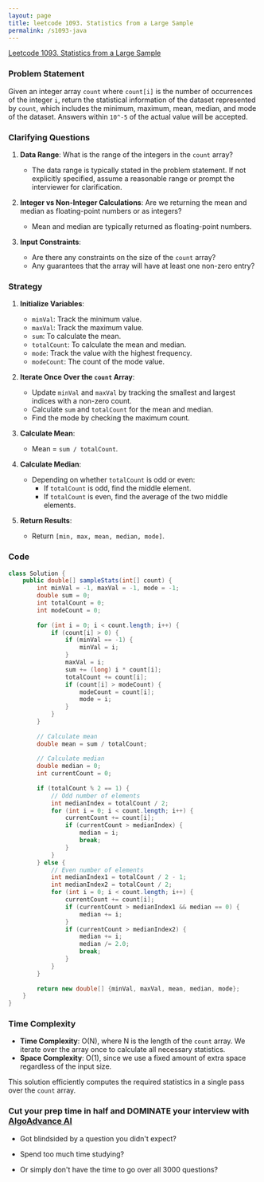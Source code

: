 ```yaml
---
layout: page
title: leetcode 1093. Statistics from a Large Sample
permalink: /s1093-java
---
```

[Leetcode 1093. Statistics from a Large Sample](https://algoadvance.github.io/algoadvance/l1093)
### Problem Statement

Given an integer array `count` where `count[i]` is the number of occurrences of the integer `i`, return the statistical information of the dataset represented by `count`, which includes the minimum, maximum, mean, median, and mode of the dataset. Answers within `10^-5` of the actual value will be accepted.

### Clarifying Questions

1. **Data Range**: What is the range of the integers in the `count` array? 
   - The data range is typically stated in the problem statement. If not explicitly specified, assume a reasonable range or prompt the interviewer for clarification.
   
2. **Integer vs Non-Integer Calculations**: Are we returning the mean and median as floating-point numbers or as integers?
   - Mean and median are typically returned as floating-point numbers.

3. **Input Constraints**:
   - Are there any constraints on the size of the `count` array?
   - Any guarantees that the array will have at least one non-zero entry?

### Strategy

1. **Initialize Variables**:
   - `minVal`: Track the minimum value.
   - `maxVal`: Track the maximum value.
   - `sum`: To calculate the mean.
   - `totalCount`: To calculate the mean and median.
   - `mode`: Track the value with the highest frequency.
   - `modeCount`: The count of the mode value.

2. **Iterate Once Over the `count` Array**:
   - Update `minVal` and `maxVal` by tracking the smallest and largest indices with a non-zero count.
   - Calculate `sum` and `totalCount` for the mean and median.
   - Find the mode by checking the maximum count.

3. **Calculate Mean**:
   - Mean = `sum / totalCount`.

4. **Calculate Median**:
   - Depending on whether `totalCount` is odd or even:
     - If `totalCount` is odd, find the middle element.
     - If `totalCount` is even, find the average of the two middle elements.
   
5. **Return Results**:
   - Return `[min, max, mean, median, mode]`.

### Code

```java
class Solution {
    public double[] sampleStats(int[] count) {
        int minVal = -1, maxVal = -1, mode = -1;
        double sum = 0;
        int totalCount = 0;
        int modeCount = 0;
        
        for (int i = 0; i < count.length; i++) {
            if (count[i] > 0) {
                if (minVal == -1) {
                    minVal = i;
                }
                maxVal = i;
                sum += (long) i * count[i];
                totalCount += count[i];
                if (count[i] > modeCount) {
                    modeCount = count[i];
                    mode = i;
                }
            }
        }
        
        // Calculate mean
        double mean = sum / totalCount;
        
        // Calculate median
        double median = 0;
        int currentCount = 0;
        
        if (totalCount % 2 == 1) {
            // Odd number of elements
            int medianIndex = totalCount / 2;
            for (int i = 0; i < count.length; i++) {
                currentCount += count[i];
                if (currentCount > medianIndex) {
                    median = i;
                    break;
                }
            }
        } else {
            // Even number of elements
            int medianIndex1 = totalCount / 2 - 1;
            int medianIndex2 = totalCount / 2;
            for (int i = 0; i < count.length; i++) {
                currentCount += count[i];
                if (currentCount > medianIndex1 && median == 0) {
                    median += i;
                }
                if (currentCount > medianIndex2) {
                    median += i;
                    median /= 2.0;
                    break;
                }
            }
        }
        
        return new double[] {minVal, maxVal, mean, median, mode};
    }
}
```

### Time Complexity

- **Time Complexity**: O(N), where N is the length of the `count` array. We iterate over the array once to calculate all necessary statistics.
- **Space Complexity**: O(1), since we use a fixed amount of extra space regardless of the input size.

This solution efficiently computes the required statistics in a single pass over the `count` array.


### Cut your prep time in half and DOMINATE your interview with [AlgoAdvance AI](https://algoAdvance.com)

- Got blindsided by a question you didn't expect?

- Spend too much time studying?

- Or simply don't have the time to go over all 3000 questions?

